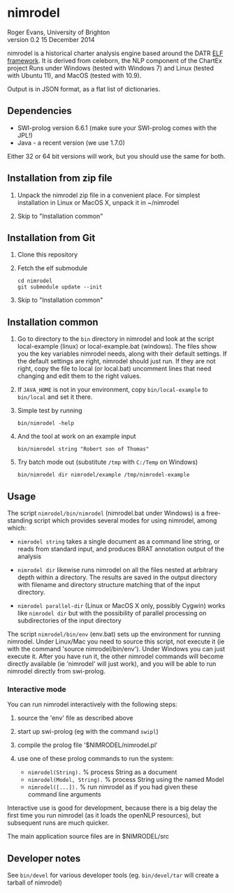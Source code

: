 # nimrodel

Roger Evans, University of Brighton<br/>
version 0.2  15 December 2014

nimrodel is a historical charter analysis engine based around the
DATR [ELF framework][elf].  It is derived from celeborn, the NLP
component of the ChartEx project Runs under Windows (tested with Windows
7) and Linux (tested with Ubuntu 11), and MacOS (tested with 10.9).

Output is in JSON format, as a flat list of dictionaries.

## Dependencies

* SWI-prolog version 6.6.1 (make sure your SWI-prolog comes with the JPL!)
* Java - a recent version (we use 1.7.0)

Either 32 or 64 bit versions will work, but you should use the same for
both.

## Installation from zip file

1.    Unpack the nimrodel zip file in a convenient place. For simplest
      installation in Linux or MacOS X, unpack it in ~/nimrodel

2.    Skip to "Installation common"


## Installation from Git

1.    Clone this repository

2.    Fetch the elf submodule

          cd nimrodel
          git submodule update --init

3.    Skip to "Installation common"


## Installation common

1.    Go to directory to the `bin` directory in nimrodel
      and look at the script local-example (linux) or local-example.bat
      (windows). The files
      show you the key variables nimrodel needs, along with their
      default settings. If the default settings are right, nimrodel
      should just run. If they are not right, copy the file to local (or
      local.bat) uncomment lines that need changing and edit them to the
      right values.

2.    If `JAVA_HOME` is not in your environment, copy
      `bin/local-example` to `bin/local` and set it there.

3.    Simple test by running

          bin/nimrodel -help

4.    And the tool at work on an example input

          bin/nimrodel string "Robert son of Thomas"

5.    Try batch mode out (substitute `/tmp` with `C:/Temp` on Windows)

          bin/nimrodel dir nimrodel/example /tmp/nimrodel-example

## Usage

The script `nimrodel/bin/nimrodel` (nimrodel.bat under Windows) is a
free-standing script which provides several modes for using nimrodel,
among which:

* `nimrodel string` takes a single document as a command line string, or
  reads from standard input, and produces BRAT annotation output of the
  analysis

* `nimrodel dir` likewise runs nimrodel on all the files nested at
  arbitrary depth within a directory. The results are saved in the
  output directory with filename and directory structure matching that
  of the input directory.

* `nimrodel parallel-dir` (Linux or MacOS X only, possibly Cygwin)
  works like `nimrodel dir` but with the possibility of parallel
  processing on subdirectories of the input directory

The script `nimrodel/bin/env` (env.bat) sets up the
environment for running nimrodel.  Under Linux/Mac you need to source
this script, not execute it (ie with the command 'source
nimrodel/bin/env').  Under Windows you can just execute it.
After you have run it, the other nimrodel commands will become directly
available (ie 'nimrodel' will just work), and you will be able to run
nimrodel directly from swi-prolog.

### Interactive mode

You can run nimrodel interactively with the following steps:

1. source the 'env' file as described above
2. start up swi-prolog (eg with the command `swipl`)
3. compile the prolog file '$NIMRODEL/nimrodel.pl'
4. use one of these prolog commands to run the system:

   * `nimrodel(String).`           % process String as a document
   * `nimrodel(Model, String).`    % process String using the named Model
   * `nimrodel([...]).`            % run nimrodel as if you had given these command line arguments

Interactive use is good for development, because there is a big delay the first time you run nimrodel 
(as it loads the openNLP resources), but subsequent runs are much quicker.

The main application source files are in $NIMRODEL/src

## Developer notes

See `bin/devel` for various developer tools (eg. `bin/devel/tar` will
create a tarball of nimrodel)


[elf]: https://github.com/datr-project/elf
